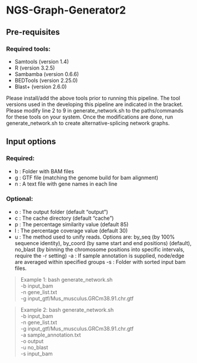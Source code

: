 # NGS-Graph-Generator2
## Pre-requisites
### Required tools:
- Samtools (version 1.4)
- R (version 3.2.5)
- Sambamba (version 0.6.6)
- BEDTools (version 2.25.0)
- Blast+ (version 2.6.0)

Please install/add the above tools prior to running this pipeline. The tool versions used in the developing this pipeline are indicated in the bracket. Please modify line 2 to 9 in generate_network.sh to the paths/commands for these tools on your system. Once the modifications are done, run generate_network.sh to create alternative-splicing network graphs.

## Input options
### Required:
- b	: 	Folder with BAM files 
- g	: 	GTF file (matching the genome build for bam alignment)
- n 	: 	A text file with gene names in each line

### Optional:
- o	: 	The output folder (default “output”)
- c	: 	The cache directory (default “cache”)
- p	: 	The percentage similarity value (default 85) 
- l	: 	The percentage coverage value (default 30)
- u	:	The method used to unify reads. Options are: by_seq (by 100% sequence identity), by_coord (by same start and end positions) (default), no_blast (by binning the chromosome positions into specific intervals, require the -r setting)
-a 	:	If sample annotation is supplied, node/edge are averaged within specified groups 
-s 	:	Folder with sorted input bam files. 

> Example 1:
> bash generate_network.sh \
> -b input_bam \
> -n gene_list.txt \
> -g input_gtf/Mus_musculus.GRCm38.91.chr.gtf 

> Example 2:
> bash generate_network.sh \
> -b input_bam \
> -n gene_list.txt \
> -g input_gtf/Mus_musculus.GRCm38.91.chr.gtf \
> -a sample_annotation.txt \
> -o output \
> -u no_blast \
> -s input_bam
